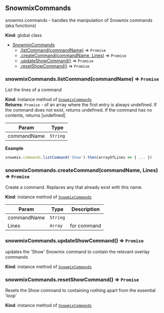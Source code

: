 <a name="SnowmixCommands"></a>

## SnowmixCommands
snowmix.commands - handles the manipulation of Snowmix commands (aka functions)

**Kind**: global class  

* [SnowmixCommands](#SnowmixCommands)
    * [.listCommand(commandName)](#SnowmixCommands+listCommand) ⇒ <code>Promise</code>
    * [.createCommand(commandName, Lines)](#SnowmixCommands+createCommand) ⇒ <code>Promise</code>
    * [.updateShowCommand()](#SnowmixCommands+updateShowCommand) ⇒ <code>Promise</code>
    * [.resetShowCommand()](#SnowmixCommands+resetShowCommand) ⇒ <code>Promise</code>

<a name="SnowmixCommands+listCommand"></a>

### snowmixCommands.listCommand(commandName) ⇒ <code>Promise</code>
List the lines of a command

**Kind**: instance method of <code>[SnowmixCommands](#SnowmixCommands)</code>  
**Returns**: <code>Promise</code> - of an array where the first entry is always undefined.
If the command does not exist, returns undefined.
If the command has no contents, returns [undefined]  

| Param | Type |
| --- | --- |
| commandName | <code>String</code> | 

**Example**  
```js
snowmix.commands.listCommand('Show').then(arrayOfLines => { ... })
```
<a name="SnowmixCommands+createCommand"></a>

### snowmixCommands.createCommand(commandName, Lines) ⇒ <code>Promise</code>
Create a command. Replaces any that already exist with this name.

**Kind**: instance method of <code>[SnowmixCommands](#SnowmixCommands)</code>  

| Param | Type | Description |
| --- | --- | --- |
| commandName | <code>String</code> |  |
| Lines | <code>Array</code> | for command |

<a name="SnowmixCommands+updateShowCommand"></a>

### snowmixCommands.updateShowCommand() ⇒ <code>Promise</code>
updates the 'Show' Snowmix command to contain the relevant overlay commands

**Kind**: instance method of <code>[SnowmixCommands](#SnowmixCommands)</code>  
<a name="SnowmixCommands+resetShowCommand"></a>

### snowmixCommands.resetShowCommand() ⇒ <code>Promise</code>
Resets the Show command to containing nothing apart from the essential 'loop'

**Kind**: instance method of <code>[SnowmixCommands](#SnowmixCommands)</code>  
